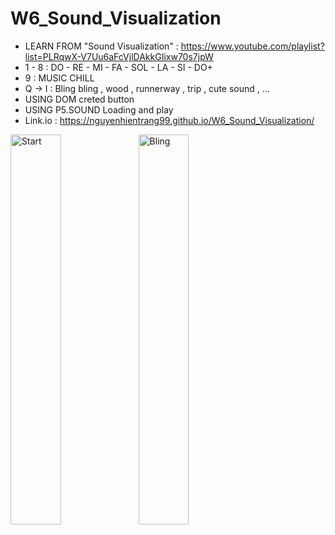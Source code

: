 # W6_Sound_Visualization
- LEARN FROM "Sound Visualization" : https://www.youtube.com/playlist?list=PLRqwX-V7Uu6aFcVjlDAkkGIixw70s7jpW
- 1 - 8 : DO - RE - MI - FA - SOL - LA - SI - DO+ 
- 9 : MUSIC CHILL 
- Q -> I : Bling bling , wood , runnerway , trip , cute sound , ... 
- USING DOM creted button 
- USING P5.SOUND Loading and play 
- Link.io : https://nguyenhientrang99.github.io/W6_Sound_Visualization/
<img src="https://user-images.githubusercontent.com/115915656/197395079-2175f4b4-6933-473d-80f0-2e9e696ab38b.png" alt="Start" width="40%" align="left" />
<img src="https://user-images.githubusercontent.com/115915656/197395481-f92ca732-1d89-48a7-b53c-b3893904c57a.png" alt="Bling" width="40%" align="left"/>



